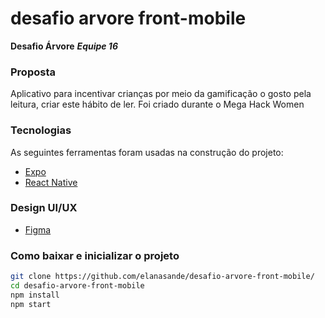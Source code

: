 # desafio arvore front-mobile
**Desafio Árvore**
**_Equipe 16_**

### Proposta

Aplicativo para incentivar crianças por meio da gamificação o gosto pela leitura, criar este hábito de ler. Foi criado durante o Mega Hack Women

### Tecnologias

As seguintes ferramentas foram usadas na construção do projeto:

- [Expo](https://expo.io/)
- [React Native](https://reactnative.dev/)

### Design UI/UX
- [Figma](https://www.figma.com/file/0505MEQnOjMkDTie7uK7jF/Mega-Hack-Women-Desafio-da-%C3%81rvore?node-id=8%3A0)

### Como baixar e inicializar o projeto

```bash
git clone https://github.com/elanasande/desafio-arvore-front-mobile/
cd desafio-arvore-front-mobile
npm install
npm start
```
